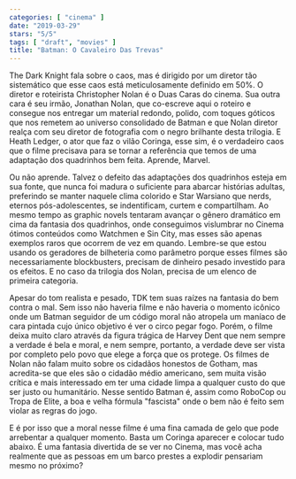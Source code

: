 ```yaml
---
categories: [ "cinema" ]
date: "2019-03-29"
stars: "5/5"
tags: [ "draft", "movies" ]
title: "Batman: O Cavaleiro Das Trevas"
---
```

The Dark Knight fala sobre o caos, mas é dirigido por um diretor tão
sistemático que esse caos está meticulosamente definido em 50%. O
diretor e roteirista Christopher Nolan é o Duas Caras do cinema. Sua
outra cara é seu irmão, Jonathan Nolan, que co-escreve aqui o roteiro
e consegue nos entregar um material redondo, polido, com toques góticos
que nos remetem ao universo consolidado de Batman e que Nolan diretor
realça com seu diretor de fotografia com o negro brilhante desta
trilogia. E Heath Ledger, o ator que faz o vilão Coringa, esse sim,
é o verdadeiro caos que o filme precisava para se tornar a referência
que temos de uma adaptação dos quadrinhos bem feita. Aprende, Marvel.

Ou não aprende. Talvez o defeito das adaptações dos quadrinhos
esteja em sua fonte, que nunca foi madura o suficiente para abarcar
histórias adultas, preferindo se manter naquele clima colorido e Star
Warsiano que nerds, eternos pós-adolescentes, se indentificam, curtem
e compartilham. Ao mesmo tempo as graphic novels tentaram avançar o
gênero dramático em cima da fantasia dos quadrinhos, onde conseguimos
vislumbrar no Cinema ótimos conteúdos como Watchmen e Sin City, mas
esses são apenas exemplos raros que ocorrem de vez em quando. Lembre-se
que estou usando os geradores de bilheteria como parâmetro porque esses
filmes são necessariamente blockbusters, precisam de dinheiro pesado
investido para os efeitos. E no caso da trilogia dos Nolan, precisa de
um elenco de primeira categoria.

Apesar do tom realista e pesado, TDK tem suas raízes na fantasia do
bem contra o mal. Sem isso não haveria filme e não haveria o momento
icônico onde um Batman seguidor de um código moral não atropela
um maníaco de cara pintada cujo único objetivo é ver o circo pegar
fogo. Porém, o filme deixa muito claro através da figura trágica de
Harvey Dent que nem sempre a verdade é bela e moral, e nem sempre,
portanto, a verdade deve ser vista por completo pelo povo que elege
a força que os protege. Os filmes de Nolan não falam muito sobre os
cidadãos honestos de Gotham, mas acredita-se que eles são o cidadão
médio americano, sem muita visão crítica e mais interessado em ter uma
cidade limpa a qualquer custo do que ser justo ou humanitário. Nesse
sentido Batman é, assim como RoboCop ou Tropa de Elite, a boa e velha
fórmula "fascista" onde o bem não é feito sem violar as regras do
jogo.

E é por isso que a moral nesse filme é uma fina camada de gelo que
pode arrebentar a qualquer momento. Basta um Coringa aparecer e colocar
tudo abaixo. É uma fantasia divertida de se ver no Cinema, mas você
acha realmente que as pessoas em um barco prestes a explodir pensariam
mesmo no próximo?
